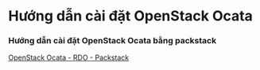 # Hướng dẫn cài đặt OpenStack Ocata

### Hướng dẫn cài đặt OpenStack Ocata bằng packstack

[OpenStack Ocata - RDO - Packstack](/docs/huongdan_caidat_OpenStack_Ocata_bang_packstack.md)